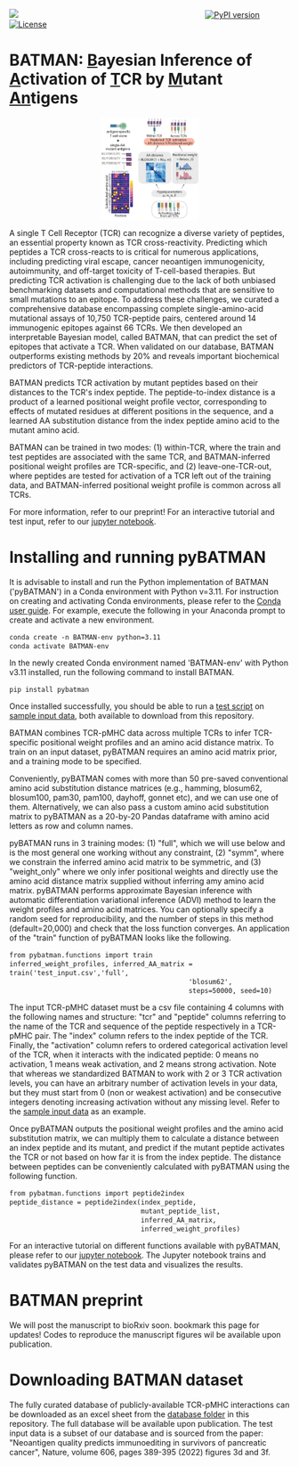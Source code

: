 [<img src="https://img.shields.io/badge/Jupyter-F37626.svg?&style=for-the-badge&logo=Jupyter&logoColor=white">](https://github.com/meyer-lab-cshl/BATMAN/blob/main/run_batman/pyBATMAN_Tutorial.ipynb)&emsp;&emsp;&emsp;&emsp;&emsp;&emsp;&emsp;&emsp;&emsp;&emsp;&emsp;&emsp;&emsp;&emsp;&emsp;&emsp;&emsp;&emsp;&emsp;&emsp;&emsp;&emsp;&emsp;&emsp;[![PyPI version](https://badge.fury.io/py/pybatman.svg)](https://pypi.org/project/pybatman/)&emsp;[![License](https://img.shields.io/badge/License-BSD_3--Clause-blue.svg)](https://github.com/meyer-lab-cshl/BATMAN/blob/main/LICENSE)

# BATMAN: <ins>B</ins>ayesian Inference of <ins>A</ins>ctivation of <ins>T</ins>CR by <ins>M</ins>utant <ins>An</ins>tigens
<p align="center" width="100%">
<img width="35%" align="center" src="https://github.com/meyer-lab-cshl/BATMAN/blob/main/BATMAN_schematic_github.jpg" alt="BATMAN schematic diagram showing that it integrates mutational scan datasets across many TCRs to build a hierarchical Bayesian inference model. BATMAN infers
hyperparameters from the training database and uses them to generate prior distributions for cross-TCR AA distance and TCR-specific
positional weights, which are multiplied and used as a predictor of TCR activation by a given mutant.">
</p>

A single T Cell Receptor (TCR) can recognize a diverse variety of peptides, an essential property known as TCR cross-reactivity. Predicting which peptides a TCR cross-reacts to is critical for numerous applications, including predicting viral escape, cancer neoantigen immunogenicity, autoimmunity, and off-target toxicity of T-cell-based therapies. But predicting TCR activation is challenging due to the lack of both unbiased benchmarking datasets and computational methods that are sensitive to small mutations to an epitope. To address these challenges, we curated a comprehensive database encompassing complete single-amino-acid mutational assays of 10,750 TCR-peptide pairs, centered around 14 immunogenic epitopes against 66 TCRs. We then developed an interpretable Bayesian model, called BATMAN, that can predict the set of epitopes that activate a TCR. When validated on our database, BATMAN outperforms existing methods by 20% and reveals important biochemical predictors of TCR-peptide interactions.

BATMAN predicts TCR activation by mutant peptides based on their distances to the TCR's index peptide. The peptide-to-index distance is a product of a learned positional weight profile vector, corresponding to effects of mutated residues at different positions in the sequence, and a learned AA substitution distance from the index peptide amino acid to the mutant amino acid.

BATMAN can be trained in two modes: (1) within-TCR, where the train and test peptides are associated with the same TCR, and BATMAN-inferred positional weight profiles are TCR-specific, and (2) leave-one-TCR-out, where peptides are tested for activation of a TCR left out of the training data, and BATMAN-inferred positional weight profile is common across all TCRs.

For more information, refer to our preprint! For an interactive tutorial and test input, refer to our [jupyter notebook](https://github.com/meyer-lab-cshl/BATMAN/blob/main/run_batman/pyBATMAN_Tutorial.ipynb).

# Installing and running pyBATMAN
It is advisable to install and run the Python implementation of BATMAN ('pyBATMAN') in a Conda environment with Python v=3.11. For instruction on creating and activating Conda environments, please refer to the [Conda user guide](https://conda.io/projects/conda/en/latest/user-guide/tasks/manage-environments.html#). For example, execute the following in your Anaconda prompt to create and activate a new environment.

```
conda create -n BATMAN-env python=3.11
conda activate BATMAN-env
```

In the newly created Conda environment named 'BATMAN-env' with Python v3.11 installed, run the following command to install BATMAN.

```
pip install pybatman
```
Once installed successfully, you should be able to run a [test script](https://github.com/meyer-lab-cshl/BATMAN/blob/main/run_batman/test_script.py) on [sample input data](https://github.com/meyer-lab-cshl/BATMAN/blob/main/run_batman/test_input.csv), both available to download from this repository.

BATMAN combines TCR-pMHC data across multiple TCRs to infer TCR-specific positional weight profiles and an amino acid distance matrix. To train on an input dataset, pyBATMAN requires an amino acid matrix prior, and a training mode to be specified. 

Conveniently, pyBATMAN comes with more than 50 pre-saved conventional amino acid substitution distance matrices (e.g., hamming, blosum62, blosum100, pam30, pam100, dayhoff, gonnet etc), and we can use one of them. Alternatively, we can also pass a custom amino acid substitution matrix to pyBATMAN as a 20-by-20 Pandas dataframe with amino acid letters as row and column names. 

pyBATMAN runs in 3 training modes: (1) "full", which we will use below and is the most general one working without any constraint, (2) "symm", where we constrain the inferred amino acid matrix to be symmetric, and (3) "weight_only" where we only infer positional weights and directly use the amino acid distance matrix supplied without inferring amy amino acid matrix. pyBATMAN performs approximate Bayesian inference with automatic differentiation variational inference (ADVI) method to learn the weight profiles and amino acid matrices. You can optionally specify a random seed for reproducibility, and the number of steps in this method (default=20,000) and check that the loss function converges. An application of the "train" function of pyBATMAN looks like the following.

```
from pybatman.functions import train
inferred_weight_profiles, inferred_AA_matrix = train('test_input.csv','full',
                                             'blosum62',
                                             steps=50000, seed=10)
```

The input TCR-pMHC dataset must be a csv file containing 4 columns with the following names and structure: "tcr" and "peptide" columns referring to the name of the TCR and sequence of the peptide respectively in a TCR-pMHC pair. The "index" column refers to the index peptide of the TCR. Finally, the "activation" column refers to ordered categorical activation level of the TCR, when it interacts with the indicated peptide: 0 means no activation, 1 means weak activation, and 2 means strong activation. Note that whereas we standardized BATMAN to work with 2 or 3 TCR activation levels, you can have an arbitrary number of activation levels in your data, but they must start from 0 (non or weakest activation) and be consecutive integers denoting increasing activation without any missing level. Refer to the [sample input data](https://github.com/meyer-lab-cshl/BATMAN/blob/main/run_batman/test_input.csv) as an example. 

Once pyBATMAN outputs the positional weight profiles and the amino acid substitution matrix, we can multiply them to calculate a distance between an index peptide and its mutant, and predict if the mutant peptide activates the TCR or not based on how far it is from the index peptide. The distance between peptides can be conveniently calculated with pyBATMAN using the following function.

```
from pybatman.functions import peptide2index
peptide_distance = peptide2index(index_peptide,
                                 mutant_peptide_list,
                                 inferred_AA_matrix,
                                 inferred_weight_profiles)
```

For an interactive tutorial on different functions available with pyBATMAN, please refer to our [jupyter notebook](https://github.com/meyer-lab-cshl/BATMAN/blob/main/run_batman/pyBATMAN_Tutorial.ipynb). The Jupyter notebook trains and validates pyBATMAN on the test data and visualizes the results.

# BATMAN preprint
We will post the manuscript to bioRxiv soon. bookmark this page for updates! Codes to reproduce the manuscript figures wil be available upon publication.

# Downloading BATMAN dataset
The fully curated database of publicly-available TCR-pMHC interactions can be downloaded as an excel sheet from the [database folder](https://github.com/meyer-lab-cshl/BATMAN/tree/main/TCR_epitope_database) in this repository. The full database will be available upon publication. The test input data is a subset of our database and is sourced from the paper: "Neoantigen quality predicts immunoediting in survivors of pancreatic cancer", Nature, volume 606, pages 389-395 (2022) figures 3d and 3f.
